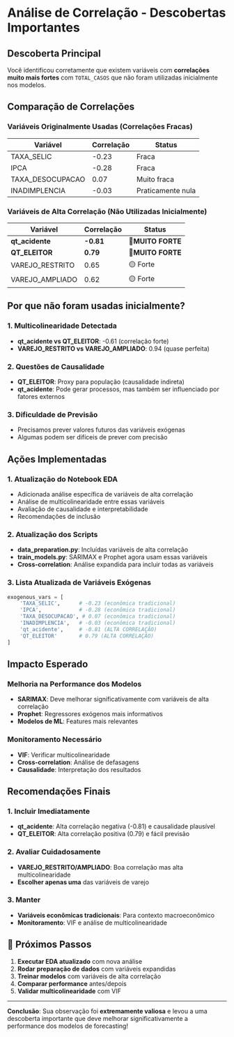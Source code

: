 # Análise de Correlação - Descobertas Importantes

## **Descoberta Principal**

Você identificou corretamente que existem variáveis com **correlações muito mais fortes** com `TOTAL_CASOS` que não foram utilizadas inicialmente nos modelos.

## **Comparação de Correlações**

### **Variáveis Originalmente Usadas (Correlações Fracas)**

| Variável        | Correlação | Status            |
| ---------------- | ------------ | ----------------- |
| TAXA_SELIC       | -0.23        | Fraca             |
| IPCA             | -0.28        | Fraca             |
| TAXA_DESOCUPACAO | 0.07         | Muito fraca       |
| INADIMPLENCIA    | -0.03        | Praticamente nula |

### **Variáveis de Alta Correlação (Não Utilizadas Inicialmente)**

| Variável             | Correlação    | Status                  |
| --------------------- | --------------- | ----------------------- |
| **qt_acidente** | **-0.81** | 🔴**MUITO FORTE** |
| **QT_ELEITOR**  | **0.79**  | 🔴**MUITO FORTE** |
| VAREJO_RESTRITO       | 0.65            | 🟡 Forte                |
| VAREJO_AMPLIADO       | 0.62            | 🟡 Forte                |

## **Por que não foram usadas inicialmente?**

### 1. **Multicolinearidade Detectada**

- **qt_acidente vs QT_ELEITOR**: -0.61 (correlação forte)
- **VAREJO_RESTRITO vs VAREJO_AMPLIADO**: 0.94 (quase perfeita)

### 2. **Questões de Causalidade**

- **QT_ELEITOR**: Proxy para população (causalidade indireta)
- **qt_acidente**: Pode gerar processos, mas também ser influenciado por fatores externos

### 3. **Dificuldade de Previsão**

- Precisamos prever valores futuros das variáveis exógenas
- Algumas podem ser difíceis de prever com precisão

## **Ações Implementadas**

### **1. Atualização do Notebook EDA**

- Adicionada análise específica de variáveis de alta correlação
- Análise de multicolinearidade entre essas variáveis
- Avaliação de causalidade e interpretabilidade
- Recomendações de inclusão

### **2. Atualização dos Scripts**

- **data_preparation.py**: Incluídas variáveis de alta correlação
- **train_models.py**: SARIMAX e Prophet agora usam essas variáveis
- **Cross-correlation**: Análise expandida para incluir todas as variáveis

### **3. Lista Atualizada de Variáveis Exógenas**

```python
exogenous_vars = [
    'TAXA_SELIC',      # -0.23 (econômica tradicional)
    'IPCA',            # -0.28 (econômica tradicional)  
    'TAXA_DESOCUPACAO', # 0.07 (econômica tradicional)
    'INADIMPLENCIA',   # -0.03 (econômica tradicional)
    'qt_acidente',     # -0.81 (ALTA CORRELAÇÃO)
    'QT_ELEITOR'       # 0.79 (ALTA CORRELAÇÃO)
]
```

## **Impacto Esperado**

### **Melhoria na Performance dos Modelos**

- **SARIMAX**: Deve melhorar significativamente com variáveis de alta correlação
- **Prophet**: Regressores exógenos mais informativos
- **Modelos de ML**: Features mais relevantes

### **Monitoramento Necessário**

- **VIF**: Verificar multicolinearidade
- **Cross-correlation**: Análise de defasagens
- **Causalidade**: Interpretação dos resultados

## **Recomendações Finais**

### **1. Incluir Imediatamente**

- **qt_acidente**: Alta correlação negativa (-0.81) e causalidade plausível
- **QT_ELEITOR**: Alta correlação positiva (0.79) e fácil previsão

### **2. Avaliar Cuidadosamente**

- **VAREJO_RESTRITO/AMPLIADO**: Boa correlação mas alta multicolinearidade
-  **Escolher apenas uma** das variáveis de varejo

### **3. Manter**

- **Variáveis econômicas tradicionais**: Para contexto macroeconômico
-  **Monitoramento**: VIF e análise de multicolinearidade

## 🔬 **Próximos Passos**

1. **Executar EDA atualizado** com nova análise
2. **Rodar preparação de dados** com variáveis expandidas
3. **Treinar modelos** com variáveis de alta correlação
4. **Comparar performance** antes/depois
5. **Validar multicolinearidade** com VIF

---

**Conclusão**: Sua observação foi **extremamente valiosa** e levou a uma descoberta importante que deve melhorar significativamente a performance dos modelos de forecasting!
